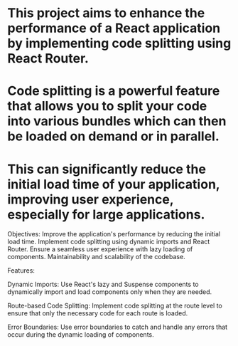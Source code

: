 # This project aims to enhance the performance of a React application by implementing code splitting using React Router. 
# Code splitting is a powerful feature that allows you to split your code into various bundles which can then be loaded on demand or in parallel. 
# This can significantly reduce the initial load time of your application, improving user experience, especially for large applications.

Objectives:
Improve the application's performance by reducing the initial load time.
Implement code splitting using dynamic imports and React Router.
Ensure a seamless user experience with lazy loading of components.
Maintainability and scalability of the codebase.

Features:

Dynamic Imports:
Use React's lazy and Suspense components to dynamically import and load components only when they are needed.

Route-based Code Splitting:
Implement code splitting at the route level to ensure that only the necessary code for each route is loaded.

Error Boundaries:
Use error boundaries to catch and handle any errors that occur during the dynamic loading of components.
